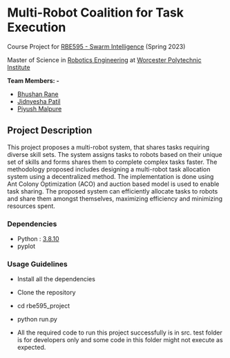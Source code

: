 # Multi-Robot Coalition for Task Execution

Course Project for [RBE595 - Swarm Intelligence](https://www.wpi.edu/academics/calendar-courses/course-descriptions/3911/robotics-engineering#RBE-595) (Spring 2023)

Master of Science in [Robotics Engineering](https://www.wpi.edu/academics/departments/robotics-engineering) at [Worcester Polytechnic Institute](https://www.wpi.edu/)

**Team Members: -**
- [Bhushan Rane](https://github.com/ranebhushan)
- [Jidnyesha Patil](https://github.com/jidnyesha-patil)
- [Piyush Malpure](https://github.com/PiyushMalpure)

## Project Description

This project proposes a multi-robot system, that shares tasks requiring diverse skill sets. The system assigns tasks to robots based on their unique set of skills and forms shares them to complete complex tasks faster. The methodology proposed includes designing a multi-robot task allocation system using a decentralized method. The implementation is done using Ant Colony Optimization (ACO) and auction based model is used to enable task sharing. The proposed system can efficiently allocate tasks to robots and share them amongst themselves, maximizing efficiency and minimizing resources spent.

### Dependencies
- Python : [3.8.10](https://www.python.org/downloads/release/python-3810/)
- pyplot

### Usage Guidelines

- Install all the dependencies
- Clone the repository
- cd rbe595_project
- python run.py

- All the required code to run this project successfully is in src. test folder is for developers only and some code in this folder might not execute as expected.